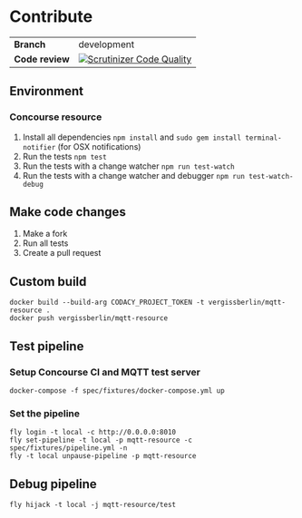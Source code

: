 # Contribute

|                  |               |
| ---------------- | ------------- |
| **Branch**       | development   |
| **Code review**  | [![Scrutinizer Code Quality](https://scrutinizer-ci.com/g/vergissberlin/mqtt-resource/badges/quality-score.png?b=development)](https://scrutinizer-ci.com/g/vergissberlin/mqtt-resource/?branch=development)  |


## Environment

### Concourse resource

1. Install all dependencies `npm install` and `sudo gem install terminal-notifier` (for OSX notifications)
2. Run the tests `npm test`
3. Run the tests with a change watcher `npm run test-watch`
4. Run the tests with a change watcher and debugger `npm run test-watch-debug`

## Make code changes

1. Make a fork
2. Run all tests
3. Create a pull request

## Custom build

```shell
docker build --build-arg CODACY_PROJECT_TOKEN -t vergissberlin/mqtt-resource .
docker push vergissberlin/mqtt-resource
```

## Test pipeline

### Setup Concourse CI and MQTT test server

```shell
docker-compose -f spec/fixtures/docker-compose.yml up
```

### Set the pipeline

```shell
fly login -t local -c http://0.0.0.0:8010
fly set-pipeline -t local -p mqtt-resource -c spec/fixtures/pipeline.yml -n
fly -t local unpause-pipeline -p mqtt-resource
```

## Debug pipeline

```shell
fly hijack -t local -j mqtt-resource/test
```
